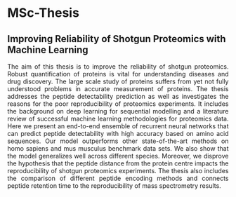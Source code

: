 # MSc-Thesis
##  Improving Reliability of Shotgun Proteomics with Machine Learning

<p align="justify"> The aim of this thesis is to improve the reliability of shotgun proteomics. Robust quantification of proteins is vital for understanding diseases and drug discovery. The large scale study of proteins suffers from yet not fully understood problems in accurate measurement of proteins. The thesis addresses the peptide detectability prediction as well as investigates the reasons for the poor reproducibility of proteomics experiments. It includes the background on deep learning for sequential modelling and a literature review of successful machine learning methodologies for proteomics data. Here we present an end-to-end ensemble of recurrent neural networks that can predict peptide detectability with high accuracy based on amino acid sequences. Our model outperforms other state-of-the-art methods on homo sapiens and mus musculus benchmark data sets. We also show that the model generalizes well across different species. Moreover, we disprove the hypothesis that the peptide distance from the protein centre impacts the reproducibility of shotgun proteomics experiments. The thesis also includes the comparison of different peptide encoding methods and connects peptide retention time to the reproducibility of mass spectrometry results. </p>
